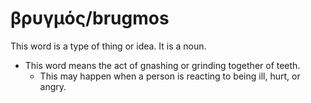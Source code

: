 # βρυγμός/brugmos
This word is a type of thing or idea. It is a noun.

* This word means the act of gnashing or grinding together of teeth.
    * This may happen when a person is reacting to being ill, hurt, or angry.
